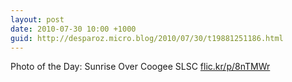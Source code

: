 ```yaml
---
layout: post
date: 2010-07-30 10:00 +1000
guid: http://desparoz.micro.blog/2010/07/30/t19881251186.html
---
```

Photo of the Day: Sunrise Over Coogee SLSC [flic.kr/p/8nTMWr](http://flic.kr/p/8nTMWr)

